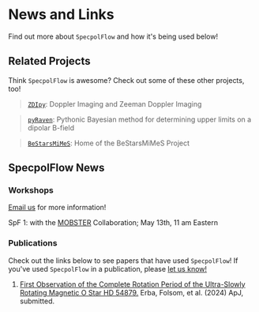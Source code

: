 # News and Links
Find out more about `SpecpolFlow` and how it's being used below!

## Related Projects
Think `SpecpolFlow` is awesome? Check out some of these other projects, too!

  > [`ZDIpy`](https://github.com/folsomcp/ZDIpy): Doppler Imaging and Zeeman Doppler Imaging

  > [`pyRaven`](https://github.com/veropetit/pyRaven): Pythonic Bayesian method for determining upper limits on a dipolar B-field
  
  > [`BeStarsMiMeS`](https://github.com/veropetit/BeStarsMiMeS): Home of the BeStarsMiMeS Project


## SpecpolFlow News

### Workshops
[Email us](https://folsomcp.github.io/specpolFlow/index.html#) for more information!

SpF 1: with the [MOBSTER](https://mobster-collab.com/) Collaboration; May 13th, 11 am Eastern

### Publications
Check out the links below to see papers that have used `SpecpolFlow`! If you've used `SpecpolFlow` in a publication, please [let us know!](https://folsomcp.github.io/specpolFlow/index.html#) 

1. [First Observation of the Complete Rotation Period of the Ultra-Slowly Rotating Magnetic O Star HD 54879.](https://ui.adsabs.harvard.edu/abs/2024arXiv240109722E/abstract) Erba, Folsom, et al. (2024) ApJ, submitted.
